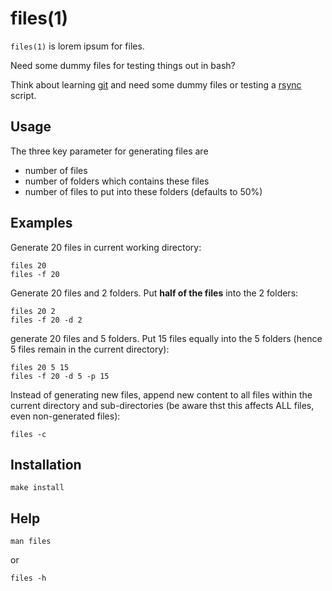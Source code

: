 # files(1)

`files(1)` is lorem ipsum for files.

Need some dummy files for testing things out in bash?

Think about learning [git][1] and need some dummy files or testing a [rsync][2] script.

## Usage

The three key parameter for generating files are

* number of files
* number of folders which contains these files
* number of files to put into these folders (defaults to 50%)

## Examples

Generate 20 files in current working directory:

    files 20
    files -f 20

Generate 20 files and 2 folders. Put **half of the files** into the 2
folders:

    files 20 2
    files -f 20 -d 2

generate 20 files and 5 folders. Put 15 files equally into the 5
folders (hence 5 files remain in the current directory):

    files 20 5 15
    files -f 20 -d 5 -p 15

Instead of generating new files, append new content to all files within
the current directory and sub-directories (be aware thst this affects
ALL files, even non-generated files):

    files -c

## Installation

    make install

## Help

    man files

or

    files -h

[1]: http://git-scm.com/
[2]: http://man.cx/rsync(1)
